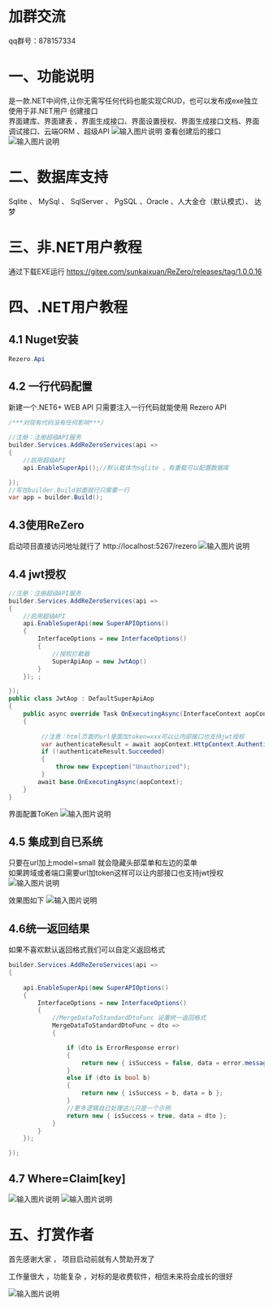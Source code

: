 # 加群交流
qq群号：878157334  

# 一、功能说明
是一款.NET中间件,让你无需写任何代码也能实现CRUD，也可以发布成exe独立使用于非.NET用户
创建接口<br>
界面建库、界面建表 、界面生成接口、界面设置授权、界面生成接口文档、界面调试接口、云端ORM 、超级API
![输入图片说明](READMEIMG/image1.png)
查看创建后的接口
![输入图片说明](READMEIMG/image5.png)
 

# 二、数据库支持
Sqlite 、 MySql 、 SqlServer 、 PgSQL 、Oracle 、人大金仓（默认模式）、 达梦

 
# 三、非.NET用户教程
通过下载EXE运行
https://gitee.com/sunkaixuan/ReZero/releases/tag/1.0.0.16


# 四、.NET用户教程

## 4.1 Nuget安装
```cs
Rezero.Api 
``` 
## 4.2 一行代码配置
新建一个.NET6+ WEB API
只需要注入一行代码就能使用 Rezero API

```cs
/***对现有代码没有任何影响***/

//注册：注册超级API服务
builder.Services.AddReZeroServices(api =>
{
    //启用超级API
    api.EnableSuperApi();//默认载体为sqlite ，有重载可以配置数据库

});
//写在builder.Build前面就行只需要一行
var app = builder.Build();

```
## 4.3使用ReZero
启动项目直接访问地址就行了
http://localhost:5267/rezero 
![输入图片说明](READMEIMG/image8.png)

## 4.4 jwt授权

```cs
//注册：注册超级API服务
builder.Services.AddReZeroServices(api =>
{
    //启用超级API
    api.EnableSuperApi(new SuperAPIOptions()
    { 
        InterfaceOptions = new InterfaceOptions()
        {   
            //授权拦截器 
            SuperApiAop = new JwtAop()
        }
    }); ;

});
public class JwtAop : DefaultSuperApiAop
{
    public async override Task OnExecutingAsync(InterfaceContext aopContext)
    {
 
         //注意：html页面的url里面加token=xxx可以让内部接口也支持jwt授权
         var authenticateResult = await aopContext.HttpContext.AuthenticateAsync(JwtBearerDefaults.AuthenticationScheme);
         if (!authenticateResult.Succeeded)
         { 
             throw new Expception("Unauthorized"); 
         }
        await base.OnExecutingAsync(aopContext);
    } 
}

```
界面配置ToKen
![输入图片说明](READMEIMG/image14.png)
## 4.5 集成到自已系统
只要在url加上model=small 就会隐藏头部菜单和左边的菜单<br>
如果跨域或者端口需要url加token这样可以让内部接口也支持jwt授权
![输入图片说明](READMEIMG/image12.png)

效果图如下
![输入图片说明](READMEIMG/image9.png)

## 4.6统一返回结果
如果不喜欢默认返回格式我们可以自定义返回格式

```cs
builder.Services.AddReZeroServices(api =>
{
   
    api.EnableSuperApi(new SuperAPIOptions()
    {
        InterfaceOptions = new InterfaceOptions()
        {
            //MergeDataToStandardDtoFunc 设置统一返回格式
            MergeDataToStandardDtoFunc = dto =>
            {

                if (dto is ErrorResponse error)
                {
                    return new { isSuccess = false, data = error.message };
                }
                else if (dto is bool b)
                {
                    return new { isSuccess = b, data = b };
                }
                //更多逻辑自已处理这儿只是一个示例
                return new { isSuccess = true, data = dto };
            }
        }
    });

});
```
## 4.7 Where=Claim[key]
![输入图片说明](READMEIMG/image15.png)
![输入图片说明](READMEIMG/image16.png)
# 五、打赏作者

首先感谢大家 ， 项目启动前就有人赞助开发了 

工作量很大 ，功能复杂 ，对标的是收费软件，相信未来将会成长的很好

![输入图片说明](READMEIMG/image6.png)
